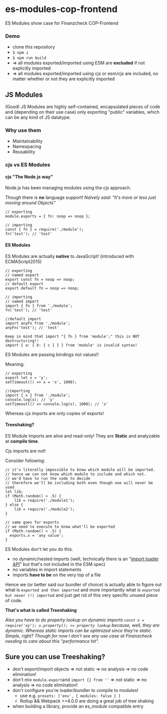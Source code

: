 # es-modules-cop-frontend

ES Modules show case for Finanzcheck COP-Frontend

### Demo

* clone this repository
* `$ npm i`
* `$ npm run build`
* => all modules exported/imported using ESM are **excluded** if not explicitly imported
* => all modules exported/imported using cjs or esm/cjs are included, no matter whether or not they are explicitly imported

## JS Modules

(Good) JS Modules are highly self-contained, encapsulated pieces of code and (depending on their use case) only exporting "public" variables, which can be any kind of JS datatype.

### Why use them

* Maintainability
* Namespacing
* Reusability

### cjs vs ES Modules

#### cjs "The Node.js way"

Node.js has been managing modules using the cjs approach.

Though there is **no** language support!
_Naïvely said: "It's more or less just moving around Objects"_

```
// exporting
module.exports = { fn: noop => noop };

// importing
const { fn } = require('./module');
fn('test'); // 'test'
```

#### ES Modules

ES Modules are actually **native** to JavaScript! (introduced with ECMAScript2015)

```
// exporting
// named export
export const fn = noop => noop;
// default export
export default fn = noop => noop;

// importing
// named import
import { fn } from './module';
fn('test'); // 'test'

//default import
import anyFn from './module';
anyFn('test'); // 'test'

Keep in mind that import "{ fn } from 'module';" this is NOT destructuring!!
import { a: { b: { c } } } from 'module' is invalid syntax!
```

ES Modules are passing bindings not values!!

Meaning:

```
// exporting
export let x = 'y';
setTimeout(() => x = 'x', 1000);

//importing
import { x } from './module';
console.log(x); // 'y'
setTimeout(() => console.log(x), 1000); // 'x'
```

Whereas cjs imports are only copies of exports!

#### Treeshaking?

ES Module Imports are alive and read-only!
They are **Static** and analyzable at **compile time**.

Cjs imports are not!

Consider following:

```
// it's literally impossible to know which module will be imported.
// hence we can not know which module to include and which not.
// we'd have to run the code to decide
// therefore we'll be including both even though one will never be used
let lib;
if (Math.random() > .5) {
    lib = require('./module1');
} else {
    lib = require('./module2');
}

// same goes for exports
// we need to execute to know what'll be exported
if (Math.random() < .5) {
  exports.x = 'any value';
}
```

ES Modules don't let you do this.

* no dynamic/nested imports (well, technically there is an "[import loader API](https://github.com/whatwg/loader/)" but that's not included in the ESM spec)
* no variables in import statements
* imports **have to be** on the very top of a file

Hence we (or better said our bundler of choice) is actually able to figure out what is `exported and then imported` and more importantly what is `exported but never (!) imported` and just get rid of this very specific unused piece of code.

**That's what is called Treeshaking**

_Also you have to do property lookup on dynamic imports `const x = require('xy'); x.property(); <= property lookup` because, well, they are dynamic. Whereas static imports can be optimized since they're static. Simple, right?
Though for now I don't see any use case at Finanzcheck needing to care about this "performance hit"._

## Sure you can use Treeshaking?

* don't export/import objects => not static => no analysis => no code elimination!
* don't mix `module.export`and `import {} from ''` => not static => no analysis => no code elimination!
* don't configure you're loader/bundler to compile to modules!
  * use e.g. `presets: ['env', { modules: false } ]`
  * Rollup && Webpack >=4.0.0 are doing a great job of tree shaking
* when building a library, provide an es_module compatible entry

